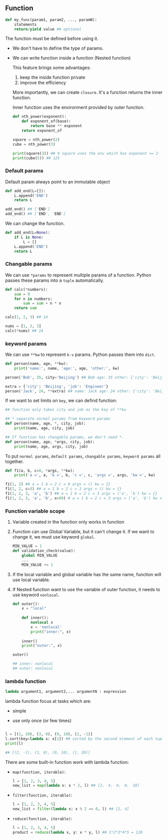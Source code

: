## Function

```python
def my_func(param1, param2, ..., paramN):
    statements 
    return/yield value ## optional
```

The function must be defined before using it.

- We don't have to define the type of params.

- We can write function inside a function (Nested function)

  This feature brings some advantages:
  
  1. keep the inside function private
  2. improve the efficiency

  More importantly, we can create `closure`. It's a function returns the inner function. 
  
  Inner function uses the environment provided by outer function.

    ```python
    def nth_power(exponent):
        def exponent_of(base):
            return base ** exponent
        return exponent_of

    square = nth_power(2) 
    cube = nth_power(3)

    print(square(3)) ## 9 square uses the env which has exponent == 2
    print(cube(5)) ## 125
    ```

### Default params

Default param always point to an immutable object

```python
def add_end(L=[]):
    L.append('END')
    return L

add_end() ## ['END']
add_end() ## ['END', 'END']
```

We can change the function.

```python
def add_end(L=None):
    if L is None:
        L = []
    L.append('END')
    return L
```

### Changable params

We can use `*params` to represent multiple params of a function. Python passes these params into a `tuple` automatically.

```python
def calc(*numbers):
    sum = 0
    for n in numbers:
        sum = sum + n * n
    return sum

calc(1, 2, 3) ## 14

nums = [1, 2, 3]
calc(*nums) ## 14
```

### keyword params

We can use `**kw` to represent `k-v` params. Python passes them into `dict`.

```python
def person(name, age, **kw):
    print('name:', name, 'age:', age, 'other:', kw)

person('Bob', 35, city='Beijing') ## Bob age: 35 other: {'city': 'Beijing'}

extra = {'city': 'Beijing', 'job': 'Engineer'}
person('Jack', 24, **extra) ## name: Jack age: 24 other: {'city': 'Beijing', 'job': 'Engineer'}
```

If we want to set limits on `key`, we can defind function:

```python
## function only takes city and job as the key of **kw

## * separate normal params from keyword params
def person(name, age, *, city, job):
    print(name, age, city, job)

## If function has changable params, we don't need *.
def person(name, age, *args, city, job):
    print(name, age, args, city, job)
```

To put `normal params`, `default params`, `changable params`, `keyword params` all together.

```python
def f1(a, b, c=0, *args, **kw):
    print('a =', a, 'b =', b, 'c =', c, 'args =', args, 'kw =', kw)

f1(1, 2) ## a = 1 b = 2 c = 0 args = () kw = {}
f1(1, 2, c=3) ## a = 1 b = 2 c = 3 args = () kw = {}
f1(1, 2, 3, 'a', 'b') ## a = 1 b = 2 c = 3 args = ('a', 'b') kw = {}
f1(1, 2, 3, 'a', 'b', x=99) # a = 1 b = 2 c = 3 args = ('a', 'b') kw = {'x': 99}
```

### Function variable scope

1. Variable created in the function only works in function

2. Function can use Global Variable, but it can't change it. If we want to change it, we must use keyword `global`.

    ```python
    MIN_VALUE = 1
    def validation_check(value):
        global MIN_VALUE
        ...
        MIN_VALUE += 1
    ```
3. If the local variable and global variable has the same name, function will use local variable.

4. If Nested function want to use the variable of outer function, it needs to use keyword `nonlocal`.

    ```python
    def outer(): 
        x = "local" 
        
        def inner(): 
            nonlocal x  
            x = 'nonlocal' 
            print("inner:", x) 
        
        inner() 
        print("outer:", x)
    
    outer()

    ## inner: nonlocal
    ## outer: nonlocal
    ```

### lambda function

```python
lambda argument1, argument2,... argumentN : expression
```

lambda function focus at tasks which are:

- simple

- use only once (or few times)

```python

l = [(1, 20), (3, 0), (9, 10), (2, -1)]
l.sort(key=lambda x: x[1]) ## sorted by the second element of each tuple
print(l)

## [(2, -1), (3, 0), (9, 10), (1, 20)]
```

There are some built-in function work with lambda function:

- `map(function, iterable)`:
    
    ```python
    l = [1, 2, 3, 4, 5]
    new_list = map(lambda x: x * 2, l) ## [2， 4， 6， 8， 10]
    ```

- `filter(function, iterable)`:

    ```python
    l = [1, 2, 3, 4, 5]
    new_list = filter(lambda x: x % 2 == 0, l) ## [2, 4]
    ```

- `reduce(function, iterable)`:

    ```python
    l = [1, 2, 3, 4, 5]
    product = reduce(lambda x, y: x * y, l) ## 1*2*3*4*5 = 120
    ```